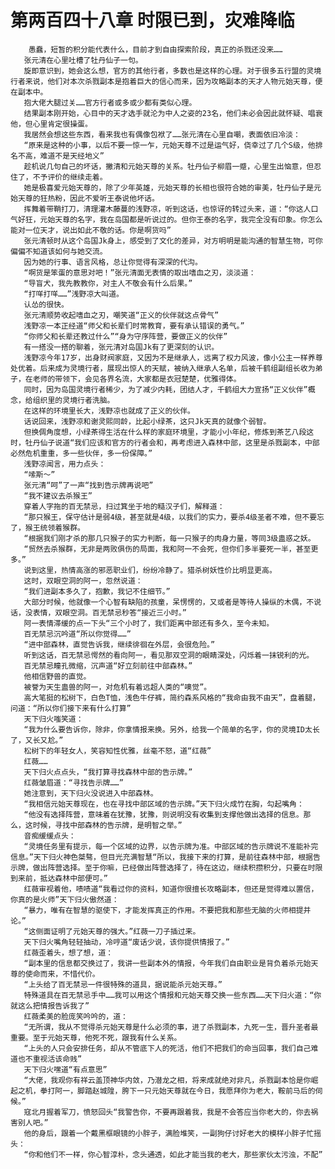 # 第两百四十八章 时限已到，灾难降临
        愚蠢，短暂的积分能代表什么，目前才到自由探索阶段，真正的杀戮还没来……
       张元清在心里吐槽了牡丹仙子一句。
       旋即意识到，她会这么想，官方的其他行者，多数也是这样的心理。对于很多五行盟的灵境行者来说，他们对本次杀戮副本是抱着巨大的信心而来，因为攻略副本的天才人物元始天尊，便在副本中。
       抱大佬大腿过关……官方行者或多或少都有类似心理。
       结果副本刚开始，心目中的天才选手就沦为中人之姿的23名，他们未必会因此就怀疑、唱衰他，但心里肯定很操蛋。
       我居然会想这些东西，看来我也有偶像包袱了……张元清在心里自嘲，表面依旧冷淡：
       “原来是这种的小事，以后不要一惊一乍，元始天尊不过是运气好，侥幸过了几个S级，他排名不高，难道不是天经地义”
       趁机说几句自己的坏话，撇清和元始天尊的关系。牡丹仙子柳眉一蹙，心里生出恼意，但忍住了，不予评价的继续走着。
       她是极喜爱元始天尊的，除了少年英雄，元始天尊的长相也很符合她的审美，牡丹仙子是元始天尊的狂热粉，因此不爱听王泰说他坏话。
       挥舞着带鞘打刀，清理灌木藤蔓的浅野凉，听到这话，也惊讶的转过头来，道：“你这人口气好狂，元始天尊的名字，我在岛国都是听说过的。但你王泰的名字，我完全没有印象。你怎么能对一位天才，说出如此不敬的话。你是啊货吗”
       张元清顿时从这个岛国Jk身上，感受到了文化的差异，对方明明是能沟通的智慧生物，可你偏偏不知道该如何与她交流。
       因为她的行事、语言风格，总让你觉得有深深的代沟。
       “啊货是笨蛋的意思对吧！”张元清面无表情的取出嗜血之刃，淡淡道：
       “导盲犬，我先教教你，对主人不敬会有什么后果。”
       “打咩打咩……”浅野凉大叫道。
       认怂的很快。
       张元清顺势收起嗜血之刃，嘲笑道“正义的伙伴就这点骨气”
       浅野凉一本正经道“师父和长辈们时常教育，要有承认错误的勇气。”
       “你师父和长辈还教过什么”“身为守序阵营，要做正义的伙伴”
       有一搭没一搭的聊着，张元清对岛国Jk有了更深刻的认识。
       浅野凉今年17岁，出身财阀家庭，又因为不是继承人，远离了权力风波，像小公主一样养尊处优着。后来成为灵境行者，展现出惊人的天赋，被纳入继承人名单，后被千鹤组副组长收为弟子，在老师的带领下，会见各界名流，大家都是衣冠楚楚，优雅得体。
       同时，因为岛国灵境行者稀少，为了减少内耗，团结人才，千鹤组大力宣扬“正义伙伴”概念，给组织里的灵境行者洗脑。
       在这样的环境里长大，浅野凉也就成了正义的伙伴。
       话说回来，浅野凉和谢灵熙同龄，比起小绿茶，这只Jk天真的就像个弱智。
       但换倜角度想，小绿茶得生活在什么样的家庭环境里，才能小小年纪，修炼到茶艺八段这时，牡丹仙子说道“我们应该和官方的行者会和，再考虑进入森林中部，这里是杀戮副本，中部必然危机重重，多一些伙伴，多一份保障。”
       浅野凉闻言，用力点头：
       “嗦斯～”
       张元清“呵”了一声“找到告示牌再说吧”
       “我不建议去杀猴王”
       穿着人字拖的百无禁忌，扫过箕坐于地的糙汉子们，解释道：
       “那只猴王，保守估计是弱4级，甚至就是4级，以我们的实力，要杀4级圣者不难，但不要忘了，猴王统领着猴群。
       “根据我们刚才杀的那几只猴子的实力判断，每一只猴子的肉身力量，等同3级蛊惑之妖。
       “贸然去杀猴群，无非是两败俱伤的局面，我和阿一不会死，但你们多半要死一半，甚至更多。”
       说到这里，热情高涨的邪恶职业们，纷纷冷静了。猎杀树妖性价比明显更高。
       这时，双眼空洞的阿一，忽然说道：
       “我们进副本多久了，抱歉，我记不住细节。”
       大部分时候，他就像一个心智有缺陷的孩童，呆愣愣的，又或者是等待人操纵的木偶，不说话，没表情，双眼空洞。百无禁忌秒答“接近三小时。”
       阿一表情滞缓的点一下头“三个小时了，我们距离中部还有多久，至今未知。
       百无禁忌沉吟道“所以你觉得……”
       “进中部森林，直觉告诉我，继续徘徊在外层，会很危险。”
       听到这话，百无禁忌愕然的看向阿一，看见那双空洞的眼睛深处，闪烁着一抹锐利的光。
       百无禁忌瞳孔微缩，沉声道“好立刻前往中部森林。”
       他相信野兽的直觉。
       被誉为天生蛊兽的阿一，对危机有着远超人类的“噢觉”。
       高大笔挺的松树下，白色T恤，浅色牛仔裤，简约森系风格的“我命由我不由天”，盘着腿，问道：“所以你们接下来有什么打算”
       天下归火嗤笑道：
       “我为什么要告诉你，除非，你拿情报来换。另外，给我一个简单的名字，你的灵境ID太长了，又长又尬。”
       松树下的年轻女人，笑容知性优雅，丝毫不怒，道“红薇”
       红薇……
       天下归火点点头，“我打算寻找森林中部的告示牌。”
       红薇皱眉道：“寻找告示牌……”
       她注意到，天下归火没说进入中部森林。
       “我相信元始天尊现在，也在寻找中部区域的告示牌。”天下归火成竹在胸，勾起嘴角：
       “他没有选择阵营，意味着在犹豫，犹豫，则说明没有收集到支撑他做出选择的信息。那么，这时候，寻找中部森林的告示牌，是明智之举。”
       音痴缓缓点头：
       “灵境任务里有提示，每一个区域的边界，以告示牌为准。中部区域的告示牌说不准能补完信息。”天下归火神色桀骜，但目光充满智慧“所以，我接下来的打算，是前往森林中部，根据告示牌，做出阵营选择。至于你嘛，已经做出阵营选择了，待在这边，继续积攒积分，只要在时限到来前，抵达森林中部便可。”
       红薇审视着他，啧啧道“我看过你的资料，知道你很擅长攻略副本，但还是觉得难以置信，你真的是火师”天下归火傲然道：
       “暴力，唯有在智慧的驱使下，才能发挥真正的作用。不要把我和那些无脑的火师相提并论。”
       “这侧面证明了元始天尊的强大。”红薇一刀子插过来。
       天下归火嘴角轻轻抽动，冷哼道“废话少说，该你提供情报了。”
       红薇歪着头，想了想，道：
       “副本里的信息都交换过了，我讲一些副本外的情报，今年我们自由职业是背负着杀元始天尊的使命而来，不惜代价。
       “上头给了百无禁忌一件很特殊的道具，据说能杀元始天尊。”
       特殊道具在百无禁忌手中……我可以用这个情报和元始天尊交换一些东西……天下归火道：“你就这么把情报告诉我了”
       红薇柔美的脸庞笑吟吟的，道：
       “无所谓，我从不觉得杀元始天尊是什么必须的事，进了杀戮副本，九死一生，晋升圣者最重要。至于元始天尊，他死不死，跟我有什么关系。
       “上头的人只会安排任务，却从不管底下人的死活，他们不把我们的命当回事，我们自己难道也不重视活该命贱”
       天下归火嘿道“有点意思”
       “大佬，我观你有祥云盖顶神华内敛，乃潜龙之相，将来成就绝对非凡，杀戮副本恰是你崛起之机，拳打阿一，脚踏赵城隍，胯下一只元始天尊就在今日，我愿拜你为老大，鞍前马后的伺候。”
       寇北月握着军刀，愤怒回头“我警告你，不要再跟着我，我是不会答应当你老大的，你去祸害别人吧。”
       他的身后，跟着一个戴黑框眼镜的小胖子，满脸堆笑，一副狗仔讨好老大的模样小胖子忙摇头：
       “你和他们不一样，你心智淳朴，念头通透，如此才能当我的老大，那些家伙太污浊，不配”